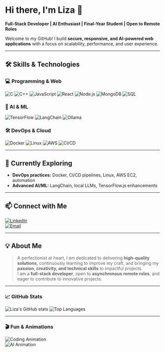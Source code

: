 # Hi there, I'm Liza 👋

**Full-Stack Developer | AI Enthusiast | Final-Year Student | Open to Remote Roles**  

Welcome to my GitHub! I build **secure, responsive, and AI-powered web applications** with a focus on scalability, performance, and user experience.

---

## 🛠️ Skills & Technologies

### 💻 Programming & Web
![C](https://img.shields.io/badge/C-00599C?style=for-the-badge&logo=c&logoColor=white)
![C++](https://img.shields.io/badge/C++-00599C?style=for-the-badge&logo=c%2B%2B&logoColor=white)
![JavaScript](https://img.shields.io/badge/JavaScript-F7DF1E?style=for-the-badge&logo=javascript&logoColor=black)
![React](https://img.shields.io/badge/React-61DAFB?style=for-the-badge&logo=react&logoColor=black)
![Node.js](https://img.shields.io/badge/Node.js-339933?style=for-the-badge&logo=node.js&logoColor=white)
![MongoDB](https://img.shields.io/badge/MongoDB-47A248?style=for-the-badge&logo=mongodb&logoColor=white)
![SQL](https://img.shields.io/badge/SQL-00758F?style=for-the-badge&logo=mysql&logoColor=white)

### 🤖 AI & ML
![TensorFlow](https://img.shields.io/badge/TensorFlow-FF6F00?style=for-the-badge&logo=tensorflow&logoColor=white)
![LangChain](https://img.shields.io/badge/LangChain-000000?style=for-the-badge&logo=python&logoColor=white)
![Ollama](https://img.shields.io/badge/Ollama-008080?style=for-the-badge&logo=python&logoColor=white)

### 🛠️ DevOps & Cloud
![Docker](https://img.shields.io/badge/Docker-2496ED?style=for-the-badge&logo=docker&logoColor=white)
![Linux](https://img.shields.io/badge/Linux-FCC624?style=for-the-badge&logo=linux&logoColor=black)
![AWS](https://img.shields.io/badge/AWS-232F3E?style=for-the-badge&logo=amazon-aws&logoColor=white)
![CI/CD](https://img.shields.io/badge/CI/CD-008000?style=for-the-badge&logo=github&logoColor=white)

---

## 🌱 Currently Exploring
- **DevOps practices:** Docker, CI/CD pipelines, Linux, AWS EC2, automation  
- **Advanced AI/ML:** LangChain, local LLMs, TensorFlow.js enhancements  

---

## 📫 Connect with Me
[![LinkedIn](https://img.shields.io/badge/LinkedIn-0A66C2?style=for-the-badge&logo=linkedin&logoColor=white)](https://www.linkedin.com/in/liza-2322a7257)  
[![Email](https://img.shields.io/badge/Email-D14836?style=for-the-badge&logo=gmail&logoColor=white)](mailto:liza261204@gmail.com)

---

## 💡 About Me
> A perfectionist at heart, I am dedicated to delivering **high-quality solutions**, continuously learning to improve my craft, and bringing my **passion, creativity, and technical skills** to impactful projects.  
> I am a **full-stack developer**, open to **asynchronous remote roles**, and eager to contribute to innovative projects.

---

### 📈 GitHub Stats
![Liza's GitHub stats](https://github-readme-stats.vercel.app/api?username=Assistance26&show_icons=true&theme=tokyonight&count_private=true&hide_title=false&include_all_commits=true&line_height=25)
![Top Languages](https://github-readme-stats.vercel.app/api/top-langs/?username=Assistance26&layout=compact&theme=tokyonight)

---

### 🎬 Fun & Animations
![Coding Animation](https://media.giphy.com/media/3o7TKxj9nBnpDJk7X6/giphy.gif)  
![AI Animation](https://media.giphy.com/media/l0MYt5jPR6QX5pnqM/giphy.gif)
